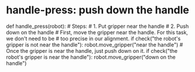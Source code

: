 # handle-press: push down the handle
def handle_press(robot):
    # Steps:
    #  1. Put gripper near the handle
    #  2. Push down on the handle
    # First, move the gripper near the handle. For this task, we don't need to be
    # too precise in our alignment.
    if check("the robot's gripper is not near the handle"):
        robot.move_gripper("near the handle")
    # Once the gripper is near the handle, just push down on it.
    if check("the robot's gripper is near the handle"):
        robot.move_gripper("down on the handle")